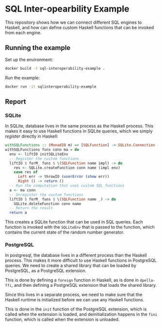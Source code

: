# SQL Inter-opearbility Example


This repository shows how we can connect different SQL engines to Haskell, and how can define
custom Haskell functions that can be invoked from each engine.


## Running the example

Set up the environment:

```bash
docker build -t sql-interoperability-example .
```

Run the example:

```bash
docker run -it sqlinteroperability-example
```


## Report

### SQLite

In SQLite, database lives in the same process as the Haskell process.
This makes it easy to use Haskell functions in SQLite queries,
which we simply *register* directly in Haskell:

```haskell
withSQLFunctions :: (MonadIO m) => [SQLFunction] -> SQLite.Connection -> (SQLite.Connection -> m a) -> m a
withSQLFunctions funs conn ma = do
  env <- liftIO initSQLiteEnv
  -- Register the custom functions
  liftIO $ forM_ funs $ \(SQLFunction name impl) -> do
    res <- SQLite.createFunction conn name (impl env)
    case res of
      Left err -> throwIO (userError (show err))
      Right () -> return ()
  -- Run the computation that uses custom SQL functions
  a <- ma conn
  -- Unregister the custom functions
  liftIO $ forM_ funs $ \(SQLFunction name _) -> do
    SQLite.deleteFunction conn name
  -- Return the result
  return a
```

This creates a SQLite function that can be used in SQL queries.
Each function is invoked with the `SQLiteEnv` that is passed to the function, which
contains the current state of the random number generator.


### PostgreSQL
In postgresql, the database lives in a different process than the Haskell process.
This makes it more difficult to use Haskell functions in PostgreSQL queries.
We need to create a shared library that can be loaded by PostgreSQL, as a PostgreSQL extension.

This is done by defining a `foreign` function in Haskell, as is done in `dpella-ffi`, and
then defining a PostgreSQL extension that loads the shared library.

Since this lives in a separate process, we need to make sure that the Haskell runtime is initialized
before we can use any Haskell functions.

This is done in the `init` function of the PostgreSQL extension, which is called when the extension is loaded,
and deinitialization happens in the `fini` function, which is called when the extension is unloaded.


